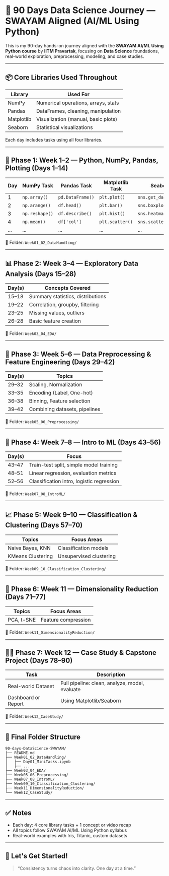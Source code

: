 # 🧠 90 Days Data Science Journey — SWAYAM Aligned (AI/ML Using Python)

This is my 90-day hands-on journey aligned with the **SWAYAM AI/ML Using Python course** by **IITM Pravartak**, focusing on **Data Science** foundations, real-world exploration, preprocessing, modeling, and case studies.

---

## 📦 Core Libraries Used Throughout

| Library     | Used For                                       |
|-------------|------------------------------------------------|
| NumPy       | Numerical operations, arrays, stats            |
| Pandas      | DataFrames, cleaning, manipulation             |
| Matplotlib  | Visualization (manual, basic plots)            |
| Seaborn     | Statistical visualizations                     |

Each day includes tasks using all four libraries.

---

## 📅 Phase 1: Week 1–2 — Python, NumPy, Pandas, Plotting (Days 1–14)

| Day | NumPy Task        | Pandas Task         | Matplotlib Task  | Seaborn Task      |
|-----|-------------------|---------------------|------------------|-------------------|
| 1   | `np.array()`      | `pd.DataFrame()`    | `plt.plot()`     | `sns.get_dataset_names()` |
| 2   | `np.arange()`     | `df.head()`         | `plt.bar()`      | `sns.boxplot()`   |
| 3   | `np.reshape()`    | `df.describe()`     | `plt.hist()`     | `sns.heatmap()`   |
| 4   | `np.mean()`       | `df['col']`         | `plt.scatter()`  | `sns.scatterplot()`|
| ... | ...               | ...                 | ...              | ...               |

📁 Folder: `Week01_02_DataHandling/`

---

## 📊 Phase 2: Week 3–4 — Exploratory Data Analysis (Days 15–28)

| Day(s) | Concepts Covered                     |
|--------|--------------------------------------|
| 15–18  | Summary statistics, distributions    |
| 19–22  | Correlation, groupby, filtering      |
| 23–25  | Missing values, outliers             |
| 26–28  | Basic feature creation               |

📁 Folder: `Week03_04_EDA/`

---

## 🧪 Phase 3: Week 5–6 — Data Preprocessing & Feature Engineering (Days 29–42)

| Day(s) | Topics                                 |
|--------|----------------------------------------|
| 29–32  | Scaling, Normalization                 |
| 33–35  | Encoding (Label, One-hot)              |
| 36–38  | Binning, Feature selection             |
| 39–42  | Combining datasets, pipelines          |

📁 Folder: `Week05_06_Preprocessing/`

---

## 🧠 Phase 4: Week 7–8 — Intro to ML (Days 43–56)

| Day(s) | Focus                                   |
|--------|------------------------------------------|
| 43–47  | Train-test split, simple model training |
| 48–51  | Linear regression, evaluation metrics   |
| 52–56  | Classification intro, logistic regression|

📁 Folder: `Week07_08_IntroML/`

---

## 📈 Phase 5: Week 9–10 — Classification & Clustering (Days 57–70)

| Topics                  | Focus Areas                          |
|-------------------------|---------------------------------------|
| Naive Bayes, KNN        | Classification models                |
| KMeans Clustering       | Unsupervised clustering               |

📁 Folder: `Week09_10_Classification_Clustering/`

---

## 🧪 Phase 6: Week 11 — Dimensionality Reduction (Days 71–77)

| Topics     | Focus Areas          |
|------------|----------------------|
| PCA, t-SNE | Feature compression  |

📁 Folder: `Week11_DimensionalityReduction/`

---

## 🧑‍🔬 Phase 7: Week 12 — Case Study & Capstone Project (Days 78–90)

| Task                      | Description                                  |
|---------------------------|----------------------------------------------|
| Real-world Dataset        | Full pipeline: clean, analyze, model, evaluate |
| Dashboard or Report       | Using Matplotlib/Seaborn                     |

📁 Folder: `Week12_CaseStudy/`

---

## 📁 Final Folder Structure
```
90-days-DataScience-SWAYAM/
├── README.md
├── Week01_02_DataHandling/
│   ├── Day01_MiniTasks.ipynb
│   ├── ...
├── Week03_04_EDA/
├── Week05_06_Preprocessing/
├── Week07_08_IntroML/
├── Week09_10_Classification_Clustering/
├── Week11_DimensionalityReduction/
└── Week12_CaseStudy/
```
---

## ✅ Notes

- Each day: 4 core library tasks + 1 concept or video recap
- All topics follow SWAYAM AI/ML Using Python syllabus
- Real-world examples with Iris, Titanic, custom datasets

---

## 🚀 Let's Get Started!

> “Consistency turns chaos into clarity. One day at a time.”
